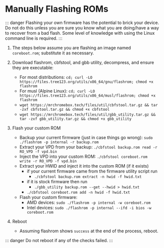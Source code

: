 # Manually Flashing ROMs

::: danger
Flashing your own firmware has the potential to brick your device. Do not do this unless you are sure you know what you are doing/have a way to recover from a bad flash. Some level of knowledge with using the Linux command line is required.
:::

1. The steps below assume you are flashing an image named `coreboot.rom`; substitute it as necessary.

2. Download flashrom, cbfstool, and gbb utility, decompress, and ensure they are executable:
   - For most distributions: `cd; curl -LO https://files.tree123.org/utils/x86_64/gnu/flashrom; chmod +x flashrom`
   - For musl (Alpine Linux): `cd; curl -LO https://files.tree123.org/utils/x86_64/musl/flashrom; chmod +x flashrom`
   - `wget https://mrchromebox.tech/files/util/cbfstool.tar.gz && tar -zxf cbfstool.tar.gz && chmod +x cbfstool`
   - `wget https://mrchromebox.tech/files/util/gbb_utility.tar.gz && tar -zxf gbb_utility.tar.gz && chmod +x gbb_utility`

3. Flash your custom ROM
   - Backup your current firmware (just in case things go wrong):
     `sudo ./flashrom -p internal -r backup.rom`
   - Extract your VPD from your backup:
     `./cbfstool backup.rom read -r RO_VPD -f vpd.bin`
   - Inject the VPD into your custom ROM:
         `./cbfstool coreboot.rom write -r RO_VPD -f vpd.bin`
   - Extract your HWID and inject it into the custom ROM (if it exists)
       - if your current firmware came from the firmware utility script run
         - `./cbfstool backup.rom extract -n hwid -f hwid.txt`
       - if it is stock firmware then run
         - `./gbb_utility backup.rom --get --hwid > hwid.txt`
       - `./cbfstool coreboot.rom add -n hwid -f hwid.txt`
   - Flash your custom firmware:
       - AMD devices: `sudo ./flashrom -p internal -w coreboot.rom`
       - Intel devices: `sudo ./flashrom -p internal --ifd -i bios -w coreboot.rom`
4. Reboot
   - Assuming flashrom shows `success` at the end of the process, reboot.

::: danger
Do not reboot if any of the checks failed.
:::
